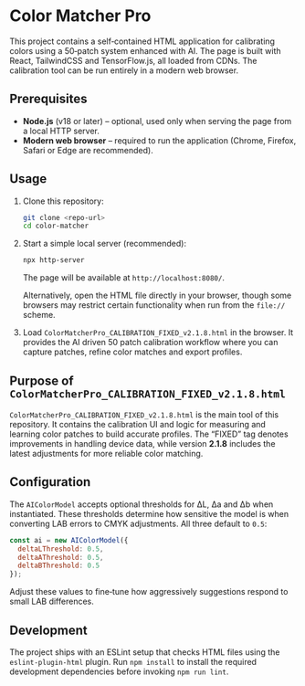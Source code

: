 # Color Matcher Pro

This project contains a self‑contained HTML application for calibrating
colors using a 50‑patch system enhanced with AI. The page is built with
React, TailwindCSS and TensorFlow.js, all loaded from CDNs. The calibration
tool can be run entirely in a modern web browser.

## Prerequisites

- **Node.js** (v18 or later) &ndash; optional, used only when serving the page
  from a local HTTP server.
- **Modern web browser** &ndash; required to run the application (Chrome,
  Firefox, Safari or Edge are recommended).

## Usage

1. Clone this repository:

   ```bash
   git clone <repo-url>
   cd color-matcher
   ```

2. Start a simple local server (recommended):

   ```bash
   npx http-server
   ```

   The page will be available at `http://localhost:8080/`.

   Alternatively, open the HTML file directly in your browser, though some
   browsers may restrict certain functionality when run from the `file://`
   scheme.

3. Load `ColorMatcherPro_CALIBRATION_FIXED_v2.1.8.html` in the browser. It
   provides the AI driven 50 patch calibration workflow where you can capture
   patches, refine color matches and export profiles.

## Purpose of `ColorMatcherPro_CALIBRATION_FIXED_v2.1.8.html`

`ColorMatcherPro_CALIBRATION_FIXED_v2.1.8.html` is the main tool of this
repository. It contains the calibration UI and logic for measuring and learning
color patches to build accurate profiles. The “FIXED” tag denotes improvements
in handling device data, while version **2.1.8** includes the latest adjustments
for more reliable color matching.

## Configuration

The `AIColorModel` accepts optional thresholds for ΔL, Δa and Δb when
instantiated. These thresholds determine how sensitive the model is when
converting LAB errors to CMYK adjustments. All three default to `0.5`:

```javascript
const ai = new AIColorModel({
  deltaLThreshold: 0.5,
  deltaAThreshold: 0.5,
  deltaBThreshold: 0.5
});
```

Adjust these values to fine‑tune how aggressively suggestions respond to small
LAB differences.

## Development

The project ships with an ESLint setup that checks HTML files using the
`eslint-plugin-html` plugin. Run `npm install` to install the required
development dependencies before invoking `npm run lint`.
